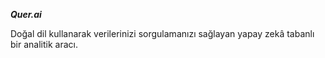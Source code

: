***Quer.ai***

Doğal dil kullanarak verilerinizi sorgulamanızı sağlayan yapay zekâ tabanlı bir analitik aracı.